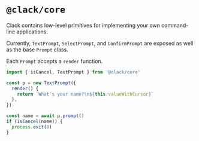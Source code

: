 # `@clack/core`

Clack contains low-level primitives for implementing your own command-line applications.

Currently, `TextPrompt`, `SelectPrompt`, and `ConfirmPrompt` are exposed as well as the base `Prompt` class.

Each `Prompt` accepts a `render` function.

```js
import { isCancel, TextPrompt } from '@clack/core'

const p = new TextPrompt({
  render() {
    return `What's your name?\n${this.valueWithCursor}`
  },
})

const name = await p.prompt()
if (isCancel(name)) {
  process.exit(0)
}
```
